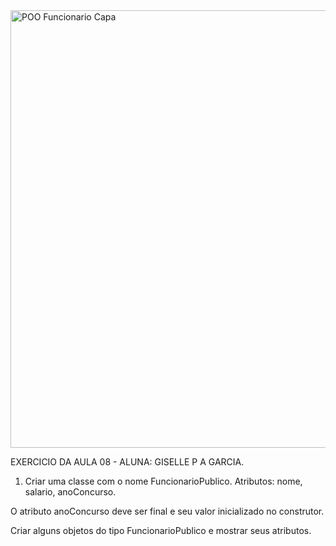 <img width="1920" height="700" alt="POO Funcionario Capa" src="https://github.com/user-attachments/assets/8cb864b7-cd8b-4dfb-8de7-05ef0b330576" />

EXERCICIO DA AULA 08 - ALUNA: GISELLE P A GARCIA.
 
1) Criar uma classe com o nome FuncionarioPublico.
Atributos: nome, salario, anoConcurso.

O atributo anoConcurso deve ser final e seu valor inicializado no construtor.
 
Criar alguns objetos do tipo FuncionarioPublico e mostrar seus atributos.
